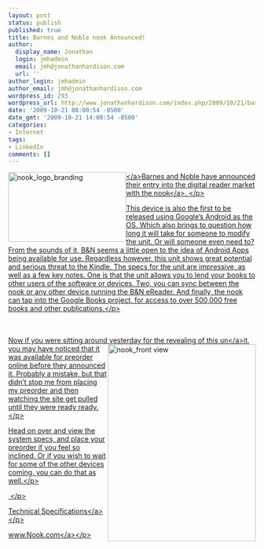 ```yaml
---
layout: post
status: publish
published: true
title: Barnes and Noble nook Announced!
author:
  display_name: Jonathan
  login: jmhadmin
  email: jmh@jonathanhardison.com
  url: ''
author_login: jmhadmin
author_email: jmh@jonathanhardison.com
wordpress_id: 293
wordpress_url: http://www.jonathanhardison.com/index.php/2009/10/21/barnes-and-noble-nook-announced/
date: '2009-10-21 08:00:54 -0500'
date_gmt: '2009-10-21 14:00:54 -0500'
categories:
- Internet
tags:
- LinkedIn
comments: []
---
```

<p><a href="http:&#47;&#47;www.jonathanhardison.com&#47;wp-content&#47;uploads&#47;2009&#47;10&#47;nook_logo_branding.jpg"><img style="border-bottom: 0px; border-left: 0px; display: inline; margin-left: 0px; border-top: 0px; margin-right: 0px; border-right: 0px" title="nook_logo_branding" border="0" alt="nook_logo_branding" align="left" src="http:&#47;&#47;www.jonathanhardison.com&#47;wp-content&#47;uploads&#47;2009&#47;10&#47;nook_logo_branding_thumb.jpg" width="240" height="142" &#47;><&#47;a>Barnes and Noble have announced their entry into the digital reader market with the <a href="http:&#47;&#47;www.nook.com" target="_blank">nook<&#47;a>. <&#47;p>
<p>This device is also the first to be released using Google&rsquo;s Android as the OS. Which also brings to question how long it will take for someone to modify the unit. Or will someone even need to? From the sounds of it, B&amp;N seems a little open to the idea of Android Apps being available for use. Regardless however, this unit shows great potential and serious threat to the Kindle. The specs for the unit are impressive, as well as a few key notes. One is that the unit allows you to lend your books to other users of the software or devices. Two, you can sync between the nook or any other device running the B&amp;N eReader. And finally, the nook can tap into the Google Books project, for access to over 500,000 free books and other publications.<&#47;p>
<p>   <br &#47;>    <br &#47;>Now if you were sitting around yesterday for the revealing of this un<a href="http:&#47;&#47;www.jonathanhardison.com&#47;wp-content&#47;uploads&#47;2009&#47;10&#47;nook_frontview.jpg"><img style="border-bottom: 0px; border-left: 0px; display: inline; margin-left: 0px; border-top: 0px; margin-right: 0px; border-right: 0px" title="nook_front view" border="0" alt="nook_front view" align="right" src="http:&#47;&#47;www.jonathanhardison.com&#47;wp-content&#47;uploads&#47;2009&#47;10&#47;nook_frontview_thumb.jpg" width="301" height="401" &#47;><&#47;a>it, you may have noticed that it was available for preorder online before they announced it. Probably a mistake, but that didn&rsquo;t stop me from placing my preorder and then watching the site get pulled until they were ready ready.<&#47;p>
<p>Head on over and view the system specs, and place your preorder if you feel so inclined. Or if you wish to wait for some of the other devices coming, you can do that as well.<&#47;p>
<p>&#160;<&#47;p>
<p><a href="http:&#47;&#47;www.barnesandnoble.com&#47;nook&#47;features&#47;techspecs&#47;" target="_blank">Technical Specifications<&#47;a><&#47;p>
<p><a href="http:&#47;&#47;www.Nook.com" target="_blank">www.Nook.com<&#47;a><&#47;p></p>
